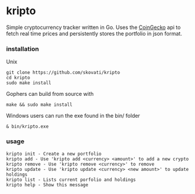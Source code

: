 # kripto
Simple cryptocurrency tracker written in Go.
Uses the [CoinGecko](https://www.coingecko.com/en/api) api to fetch real time prices and persistently stores the portfolio in json format.

### installation
Unix
```
git clone https://github.com/skovati/kripto
cd kripto
sudo make install
```
Gophers can build from source with 
```
make && sudo make install
```
Windows users can run the exe found in the bin/ folder
```
& bin/kripto.exe
```


### usage
```
kripto init - Create a new portfolio
kripto add - Use 'kripto add <currency> <amount>' to add a new crypto
kripto remove - Use 'kripto remove <currency>' to remove
kripto update - Use 'kripto update <currency> <new amount>' to update holdings
kripto list - Lists current porfolio and holdings
kripto help - Show this message
```


